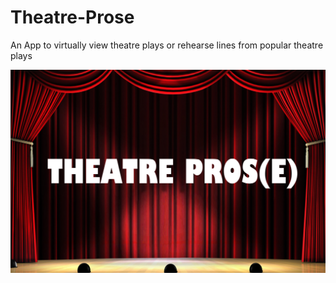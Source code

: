 # Theatre-Prose
An App to virtually view theatre plays or rehearse lines from popular theatre plays
 <br/>

![logo](logo.png?raw=true)
